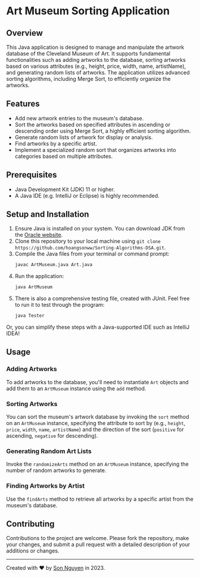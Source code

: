 # Art Museum Sorting Application

## Overview
This Java application is designed to manage and manipulate the artwork database of the Cleveland Museum of Art. It supports fundamental functionalities such as adding artworks to the database, sorting artworks based on various attributes (e.g., height, price, width, name, artistName), and generating random lists of artworks. The application utilizes advanced sorting algorithms, including Merge Sort, to efficiently organize the artworks.

## Features
- Add new artwork entries to the museum's database.
- Sort the artworks based on specified attributes in ascending or descending order using Merge Sort, a highly efficient sorting algorithm.
- Generate random lists of artwork for display or analysis.
- Find artworks by a specific artist.
- Implement a specialized random sort that organizes artworks into categories based on multiple attributes.

## Prerequisites
- Java Development Kit (JDK) 11 or higher.
- A Java IDE (e.g. IntelliJ or Eclipse) is highly recommended.

## Setup and Installation
1. Ensure Java is installed on your system. You can download JDK from the [Oracle website](https://www.oracle.com/java/technologies/javase-jdk11-downloads.html).
2. Clone this repository to your local machine using `git clone https://github.com/hoangsonww/Sorting-Algorithms-DSA.git`.
3. Compile the Java files from your terminal or command prompt:
    ```bash
    javac ArtMuseum.java Art.java
    ```
4. Run the application:
    ```bash
    java ArtMuseum
    ```
5. There is also a comprehensive testing file, created with JUnit. Feel free to run it to test through the program:
   ```bash
   java Tester
   ```

Or, you can simplify these steps with a Java-supported IDE such as IntelliJ IDEA!

## Usage
### Adding Artworks
To add artworks to the database, you'll need to instantiate `Art` objects and add them to an `ArtMuseum` instance using the `add` method.

### Sorting Artworks
You can sort the museum's artwork database by invoking the `sort` method on an `ArtMuseum` instance, specifying the attribute to sort by (e.g., `height`, `price`, `width`, `name`, `artistName`) and the direction of the sort (`positive` for ascending, `negative` for descending).

### Generating Random Art Lists
Invoke the `randomizeArts` method on an `ArtMuseum` instance, specifying the number of random artworks to generate.

### Finding Artworks by Artist
Use the `findArts` method to retrieve all artworks by a specific artist from the museum's database.

## Contributing
Contributions to the project are welcome. Please fork the repository, make your changes, and submit a pull request with a detailed description of your additions or changes.

---

Created with ❤️ by [Son Nguyen](https://github.com/hoangsonww) in 2023.
